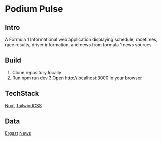 # Podium Pulse

## Intro

A Formula 1 Informational web application displaying schedule, racetimes, race results, driver information, and news from formula 1 news sources

## Build

1. Clone repository locally
2. Run npm run dev
   3.Open http://localhost:3000 in your browser

## TechStack

[Nuxt](https://nuxt.com/)
[TailwindCSS](https://tailwindcss.com/)

## Data

[Ergast](https://ergast.com/mrd/)
[News](https://newsapi.org/)
